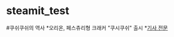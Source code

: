 # steamit_test
#쿠쉬쿠쉬의 역사
*오리온, 페스츄리형 크래커 "쿠시쿠쉬" 출시
*[기사 전문](https://m.kmib.co.kr/view.asp?arcid=0012076698)